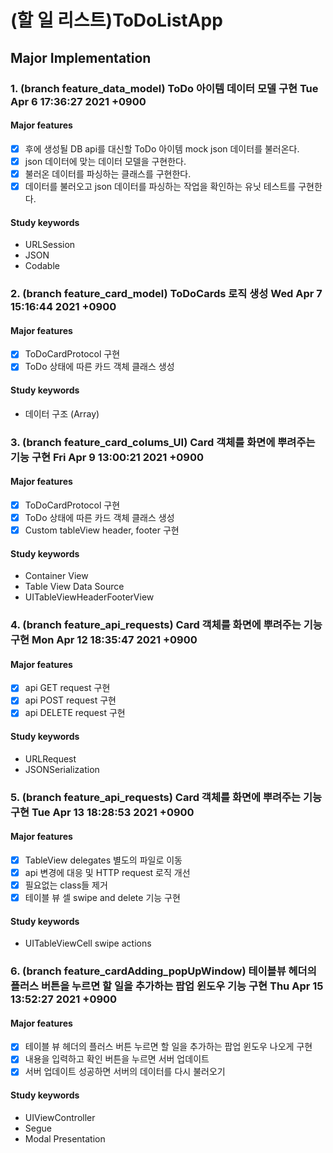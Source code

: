 # (할 일 리스트)ToDoListApp
## Major Implementation
### 1. (branch feature_data_model) ToDo 아이템 데이터 모델 구현 Tue Apr 6 17:36:27 2021 +0900
#### Major features
- [x] 후에 생성될 DB api를 대신할 ToDo 아이템 mock json 데이터를 불러온다. 
- [x] json 데이터에 맞는 데이터 모델을 구현한다.
- [x] 불러온 데이터를 파싱하는 클래스를 구현한다.
- [x] 데이터를 불러오고 json 데이터를 파싱하는 작업을 확인하는 유닛 테스트를 구현한다.

#### Study keywords
- URLSession
- JSON
- Codable

### 2. (branch feature_card_model) ToDoCards 로직 생성 Wed Apr 7 15:16:44 2021 +0900
#### Major features
- [x] ToDoCardProtocol 구현
- [x] ToDo 상태에 따른 카드 객체 클래스 생성

#### Study keywords
- 데이터 구조 (Array)

### 3. (branch feature_card_colums_UI) Card 객체를 화면에 뿌려주는 기능 구현 Fri Apr 9 13:00:21 2021 +0900
#### Major features
- [x] ToDoCardProtocol 구현
- [x] ToDo 상태에 따른 카드 객체 클래스 생성
- [x] Custom tableView header, footer 구현

#### Study keywords
- Container View
- Table View Data Source
- UITableViewHeaderFooterView

### 4. (branch feature_api_requests) Card 객체를 화면에 뿌려주는 기능 구현 Mon Apr 12 18:35:47 2021 +0900
#### Major features
- [x] api GET request 구현
- [x] api POST request 구현
- [x] api DELETE request 구현

#### Study keywords
- URLRequest
- JSONSerialization

### 5. (branch feature_api_requests) Card 객체를 화면에 뿌려주는 기능 구현 Tue Apr 13 18:28:53 2021 +0900
#### Major features
- [x] TableView delegates 별도의 파일로 이동
- [x] api 변경에 대응 및 HTTP request 로직 개선
- [x] 필요없는 class들 제거
- [x] 테이블 뷰 셀 swipe and delete 기능 구현 

#### Study keywords
- UITableViewCell swipe actions

### 6. (branch feature_cardAdding_popUpWindow) 테이블뷰 헤더의  플러스 버튼을 누르면 할 일을 추가하는 팝업 윈도우 기능 구현 Thu Apr 15 13:52:27 2021 +0900
#### Major features
- [x] 테이블 뷰 헤더의 플러스 버튼 누르면 할 일을 추가하는 팝업 윈도우 나오게 구현
- [x] 내용을 입력하고 확인 버튼을 누르면 서버 업데이트
- [x] 서버 업데이트 성공하면 서버의 데이터를 다시 불러오기

#### Study keywords
- UIViewController
- Segue
- Modal Presentation
